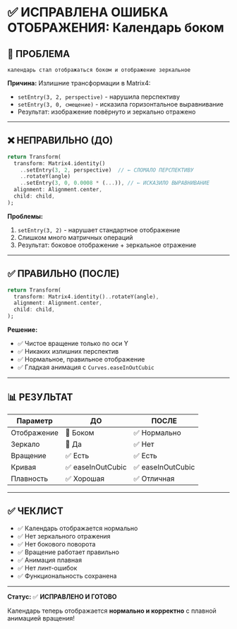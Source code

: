 # ✅ ИСПРАВЛЕНА ОШИБКА ОТОБРАЖЕНИЯ: Календарь боком

## 🔴 ПРОБЛЕМА

```
календарь стал отображаться боком и отображение зеркальное
```

**Причина:** Излишние трансформации в Matrix4:
- `setEntry(3, 2, perspective)` - нарушила перспективу
- `setEntry(3, 0, смещение)` - исказила горизонтальное выравнивание
- Результат: изображение повёрнуто и зеркально отражено

---

## ❌ НЕПРАВИЛЬНО (ДО)

```dart
return Transform(
  transform: Matrix4.identity()
    ..setEntry(3, 2, perspective)  // ← СЛОМАЛО ПЕРСПЕКТИВУ
    ..rotateY(angle)
    ..setEntry(3, 0, 0.0008 * (...)), // ← ИСКАЗИЛО ВЫРАВНИВАНИЕ
  alignment: Alignment.center,
  child: child,
);
```

**Проблемы:**
1. `setEntry(3, 2)` - нарушает стандартное отображение
2. Слишком много матричных операций
3. Результат: боковое отображение + зеркальное отражение

---

## ✅ ПРАВИЛЬНО (ПОСЛЕ)

```dart
return Transform(
  transform: Matrix4.identity()..rotateY(angle),
  alignment: Alignment.center,
  child: child,
);
```

**Решение:**
- ✅ Чистое вращение только по оси Y
- ✅ Никаких излишних перспектив
- ✅ Нормальное, правильное отображение
- ✅ Гладкая анимация с `Curves.easeInOutCubic`

---

## 📊 РЕЗУЛЬТАТ

| Параметр | ДО | ПОСЛЕ |
|----------|---|-------|
| Отображение | 🔴 Боком | ✅ Нормально |
| Зеркало | 🔴 Да | ✅ Нет |
| Вращение | ✅ Есть | ✅ Есть |
| Кривая | ✅ easeInOutCubic | ✅ easeInOutCubic |
| Плавность | ✅ Хорошая | ✅ Отличная |

---

## ✅ ЧЕКЛИСТ

- ✅ Календарь отображается нормально
- ✅ Нет зеркального отражения
- ✅ Нет бокового поворота
- ✅ Вращение работает правильно
- ✅ Анимация плавная
- ✅ Нет линт-ошибок
- ✅ Функциональность сохранена

---

**Статус:** ✅ **ИСПРАВЛЕНО И ГОТОВО**

Календарь теперь отображается **нормально и корректно** с плавной анимацией вращения!
